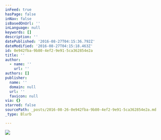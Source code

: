```yaml
---
inFeed: true
hasPage: false
inNav: false
isBasedOnUrl: ''
inLanguage: null
keywords: []
description: ''
datePublished: '2016-08-27T04:15:36.792Z'
dateModified: '2016-08-27T04:15:18.463Z'
id: 0e942fba-9b80-4ef2-9e91-5ca362854e2a
title: ''
author:
  - name: ''
    url: ''
authors: []
publisher:
  name: ''
  domain: null
  url: ''
  favicon: null
via: {}
starred: false
sourcePath: _posts/2016-08-26-0e942fba-9b80-4ef2-9e91-5ca362854e2a.md
_type: Blurb

---
```

![](https://the-grid-user-content.s3-us-west-2.amazonaws.com/43f0b9bd-11a1-4ad9-bc50-92c59236f028.jpg)